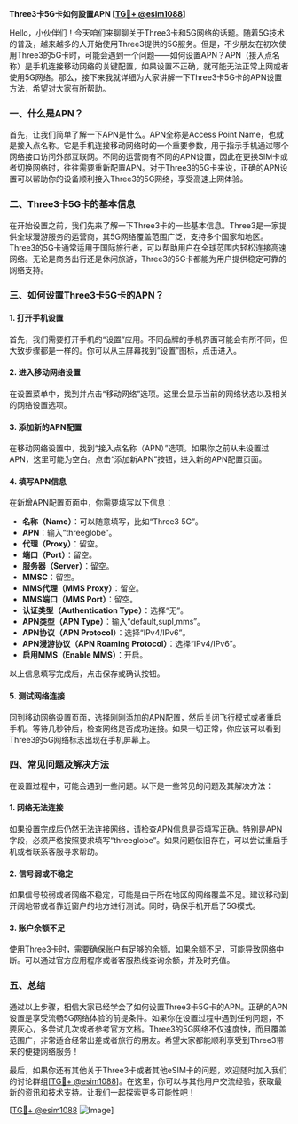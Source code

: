 **Three3卡5G卡如何設置APN [[TG💪+ @esim1088](https://t.me/s/esim1088)]**

Hello，小伙伴们！今天咱们来聊聊关于Three3卡和5G网络的话题。随着5G技术的普及，越来越多的人开始使用Three3提供的5G服务。但是，不少朋友在初次使用Three3的5G卡时，可能会遇到一个问题——如何设置APN？APN（接入点名称）是手机连接移动网络的关键配置，如果设置不正确，就可能无法正常上网或者使用5G网络。那么，接下来我就详细为大家讲解一下Three3卡5G卡的APN设置方法，希望对大家有所帮助。

### 一、什么是APN？

首先，让我们简单了解一下APN是什么。APN全称是Access Point Name，也就是接入点名称。它是手机连接移动网络时的一个重要参数，用于指示手机通过哪个网络接口访问外部互联网。不同的运营商有不同的APN设置，因此在更换SIM卡或者切换网络时，往往需要重新配置APN。对于Three3的5G卡来说，正确的APN设置可以帮助你的设备顺利接入Three3的5G网络，享受高速上网体验。

### 二、Three3卡5G卡的基本信息

在开始设置之前，我们先来了解一下Three3卡的一些基本信息。Three3是一家提供全球漫游服务的运营商，其5G网络覆盖范围广泛，支持多个国家和地区。Three3的5G卡通常适用于国际旅行者，可以帮助用户在全球范围内轻松连接高速网络。无论是商务出行还是休闲旅游，Three3的5G卡都能为用户提供稳定可靠的网络支持。

### 三、如何设置Three3卡5G卡的APN？

#### 1. 打开手机设置

首先，我们需要打开手机的“设置”应用。不同品牌的手机界面可能会有所不同，但大致步骤都是一样的。你可以从主屏幕找到“设置”图标，点击进入。

#### 2. 进入移动网络设置

在设置菜单中，找到并点击“移动网络”选项。这里会显示当前的网络状态以及相关的网络设置选项。

#### 3. 添加新的APN配置

在移动网络设置中，找到“接入点名称（APN）”选项。如果你之前从未设置过APN，这里可能为空白。点击“添加新APN”按钮，进入新的APN配置页面。

#### 4. 填写APN信息

在新增APN配置页面中，你需要填写以下信息：

- **名称（Name）**：可以随意填写，比如“Three3 5G”。
- **APN**：输入“threeglobe”。
- **代理（Proxy）**：留空。
- **端口（Port）**：留空。
- **服务器（Server）**：留空。
- **MMSC**：留空。
- **MMS代理（MMS Proxy）**：留空。
- **MMS端口（MMS Port）**：留空。
- **认证类型（Authentication Type）**：选择“无”。
- **APN类型（APN Type）**：输入“default,supl,mms”。
- **APN协议（APN Protocol）**：选择“IPv4/IPv6”。
- **APN漫游协议（APN Roaming Protocol）**：选择“IPv4/IPv6”。
- **启用MMS（Enable MMS）**：开启。

以上信息填写完成后，点击保存或确认按钮。

#### 5. 测试网络连接

回到移动网络设置页面，选择刚刚添加的APN配置，然后关闭飞行模式或者重启手机。等待几秒钟后，检查网络是否成功连接。如果一切正常，你应该可以看到Three3的5G网络标志出现在手机屏幕上。

### 四、常见问题及解决方法

在设置过程中，可能会遇到一些问题。以下是一些常见的问题及其解决方法：

#### 1. 网络无法连接

如果设置完成后仍然无法连接网络，请检查APN信息是否填写正确。特别是APN字段，必须严格按照要求填写“threeglobe”。如果问题依旧存在，可以尝试重启手机或者联系客服寻求帮助。

#### 2. 信号弱或不稳定

如果信号较弱或者网络不稳定，可能是由于所在地区的网络覆盖不足。建议移动到开阔地带或者靠近窗户的地方进行测试。同时，确保手机开启了5G模式。

#### 3. 账户余额不足

使用Three3卡时，需要确保账户有足够的余额。如果余额不足，可能导致网络中断。可以通过官方应用程序或者客服热线查询余额，并及时充值。

### 五、总结

通过以上步骤，相信大家已经学会了如何设置Three3卡5G卡的APN。正确的APN设置是享受流畅5G网络体验的前提条件。如果你在设置过程中遇到任何问题，不要灰心，多尝试几次或者参考官方文档。Three3的5G网络不仅速度快，而且覆盖范围广，非常适合经常出差或者旅行的朋友。希望大家都能顺利享受到Three3带来的便捷网络服务！

最后，如果你还有其他关于Three3卡或者其他eSIM卡的问题，欢迎随时加入我们的讨论群组[[TG💪+ @esim1088](https://t.me/s/esim1088)]。在这里，你可以与其他用户交流经验，获取最新的资讯和技术支持。让我们一起探索更多可能性吧！

[[TG💪+ @esim1088](https://t.me/s/esim1088) ![Image](https://i.postimg.cc/4NQfJmqS/Snipaste-2025-05-13-00-14-12.png)]